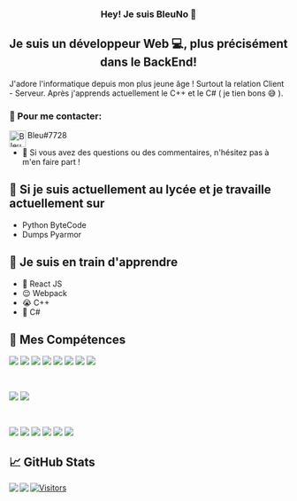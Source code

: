 <h3 align="center">
Hey! Je suis BleuNo 👋
</h3>

<h2 align="center">
Je suis un développeur Web 💻, plus précisément dans le BackEnd!
</h2> 

J'adore l'informatique depuis mon plus jeune âge ! Surtout la relation Client - Serveur. Après j'apprends actuellement le C++ et le C# ( je tien bons 😅 ).


### 🤝 Pour me contacter:

<a href="https://discord.com"><img align="left" src="https://w7.pngwing.com/pngs/960/994/png-transparent-discord-computer-icons-android-online-chat-world-wide-web-blue-angle-rectangle.png" alt="BleuNo" width="30px" /></a>
Bleu#7728
</br>
- 💬 Si vous avez des questions ou des commentaires, n'hésitez pas à m'en faire part !

## 🔭 Si je suis actuellement au lycée et je travaille actuellement sur

- Python ByteCode
- Dumps Pyarmor

## 🌱 Je suis en train d'apprendre

- 📱 React JS
- 😌 Webpack
- 😭 C++
- 🤔 C#

## 💼 Mes Compétences 

![](https://img.shields.io/badge/Code-React-informational?style=flat&logo=react&color=61DAFB)
![](https://img.shields.io/badge/Code-JavaScript-informational?style=flat&logo=JavaScript&color=F7DF1E)
![](https://img.shields.io/badge/Code-TypeScript-informational?style=flat&logo=typescript&color=0074C2)
![](https://img.shields.io/badge/Code-HTML5-informational?style=flat&logo=HTML5&color=E34F26)
![](https://img.shields.io/badge/Code-SQLite-informational?style=flat&logo=SQLite&color=003B57)
![](https://img.shields.io/badge/Code-Python-informational?style=flat&logo=Python&color=003B57)
![](https://img.shields.io/badge/Code-C++-informational?style=flat&logo=c&color=2C5593)
![](https://img.shields.io/badge/Code-CSharp-informational?style=flat&logo=csharp&color=68217A)

</br>

![](https://img.shields.io/badge/Style-Bootstrap-informational?style=flat&logo=Bootstrap&color=7952B3)
![](https://img.shields.io/badge/Style-Material--UI-informational?style=flat&logo=Material-UI&color=0081CB)


</br>

![](https://img.shields.io/badge/Tools-NPM-informational?style=flat&logo=NPM&color=CB3837)
![](https://img.shields.io/badge/Tools-Yarn-informational?style=flat&logo=Yarn&color=2C8EBB)
![](https://img.shields.io/badge/Tools-Postman-informational?style=flat&logo=Postman&color=FF6C37)
![](https://img.shields.io/badge/Tools-Heroku-informational?style=flat&logo=Heroku&color=430098)
![](https://img.shields.io/badge/Tools-Git-informational?style=flat&logo=Git&color=F05032)
![](https://img.shields.io/badge/Tools-GitHub-informational?style=flat&logo=GitHub&color=181717)

## 📈 GitHub Stats 

<img align="left" src="https://github-readme-stats.vercel.app/api?username=Bleu-No&show_icons=true&theme=dark"/>
<img align="left" src="https://github-readme-stats.vercel.app/api/top-langs/?username=Bleu-No&layout=compact&theme=dark"/>

[![Visitors](https://visitor-badge.glitch.me/badge?page_id=Bleu-No.Bleu-No)](https://github.com/Bleu-No)
